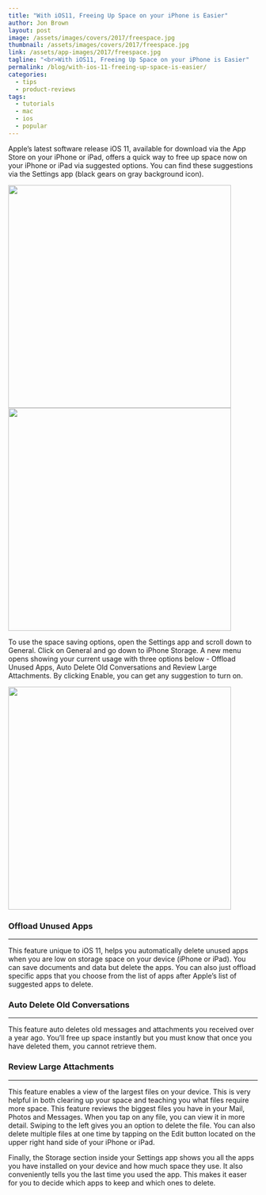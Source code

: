 ```yaml
---
title: "With iOS11, Freeing Up Space on your iPhone is Easier"
author: Jon Brown
layout: post
image: /assets/images/covers/2017/freespace.jpg
thumbnail: /assets/images/covers/2017/freespace.jpg
link: /assets/app-images/2017/freespace.jpg
tagline: "<br>With iOS11, Freeing Up Space on your iPhone is Easier"
permalink: /blog/with-ios-11-freeing-up-space-is-easier/
categories:
  - tips
  - product-reviews
tags:
  - tutorials
  - mac
  - ios
  - popular
---
```

Apple’s latest software release iOS 11, available for download via the App Store on your iPhone or iPad, offers a quick way to free up space now on your iPhone or iPad via suggested options. You can find these suggestions via the Settings app (black gears on gray background icon).

<img src="{{ site.site_cdn }}/assets/images/blog/2017/freespace/ios11_freeupspace_image_1.jpg" class="img-fluid rounded m-2" width="450" />

<img src="{{ site.site_cdn }}/assets/images/blog/2017/freespace/ios11_freeupspace_image_2.jpg" class="img-fluid rounded m-2" width="450" />

To use the space saving options, open the Settings app and scroll down to General. Click on General and go down to iPhone Storage. A new menu opens showing your current usage with three options below - Offload Unused Apps, Auto Delete Old Conversations and Review Large Attachments. By clicking Enable, you can get any suggestion to turn on.

<img src="{{ site.site_cdn }}/assets/images/blog/2017/freespace/ios11_freeupspace_image_3.jpg" class="img-fluid rounded m-2" width="450" />

### Offload Unused Apps
---
This feature unique to iOS 11, helps you automatically delete unused apps when you are low on storage space on your device (iPhone or iPad). You can save documents and data but delete the apps. You can also just offload specific apps that you choose from the list of apps after Apple’s list of suggested apps to delete.

### Auto Delete Old Conversations
---
This feature auto deletes old messages and attachments you received over a year ago. You’ll free up space instantly but you must know that once you have deleted them, you cannot retrieve them.

### Review Large Attachments
---
This feature enables a view of the largest files on your device. This is very helpful in both clearing up your space and teaching you what files require more space. This feature reviews the biggest files you have in your Mail, Photos and Messages. When you tap on any file, you can view it in more detail. Swiping to the left gives you an option to delete the file.  You can also delete multiple files at one time by tapping on the Edit button located on the upper right hand side of your iPhone or iPad.

Finally, the Storage section inside your Settings app shows you all the apps you have installed on your device and how much space they use. It also conveniently tells you the last time you used the app. This makes it easer for you to decide which apps to keep and which ones to delete.
